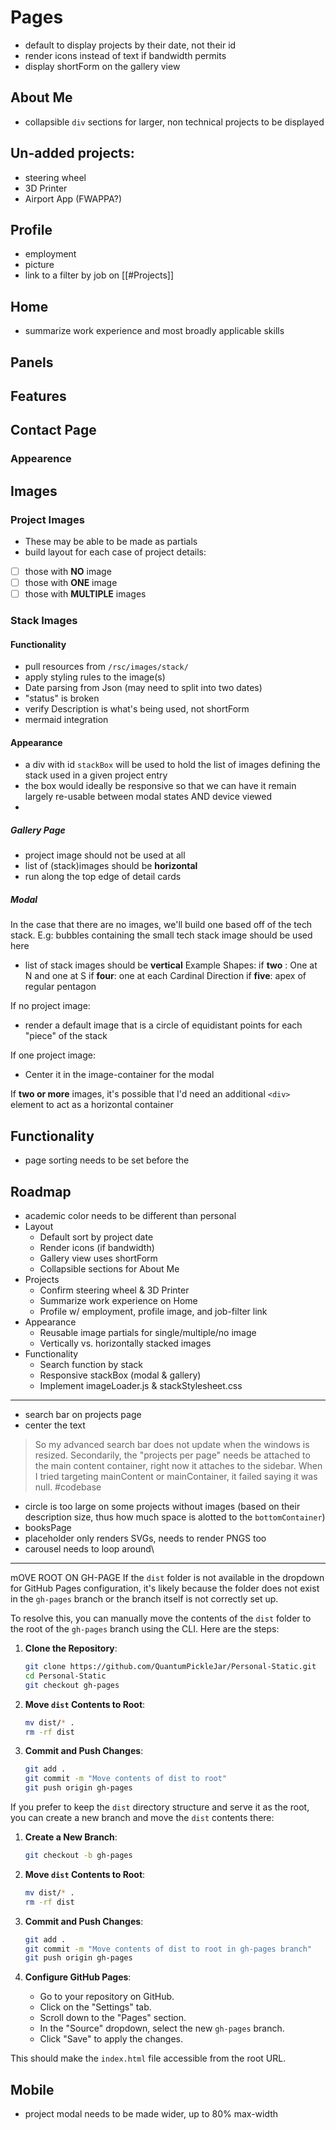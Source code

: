 # Pages
- default to display projects by their date, not their id
- render icons instead of text if bandwidth permits
- display shortForm on the gallery view

## About Me
- collapsible `div` sections for larger, non technical projects to be displayed

## Un-added projects:
- steering wheel
- 3D Printer
- Airport App (FWAPPA?)
## Profile
- employment
- picture
- link to a filter by job on [[#Projects]]

## Home

- summarize work experience and most broadly applicable skills

## Panels

## Features 

## Contact Page

### Appearence 
## Images

### Project Images
- These may be able to be made as partials 
- build layout for each case of project details: 
- [ ] those with **NO** image
- [ ] those with **ONE** image
- [ ] those with **MULTIPLE** images

### Stack Images
#### Functionality

- pull resources from `/rsc/images/stack/`
- apply styling rules to the image(s) 
- Date parsing from Json (may need to split into two dates)
- "status" is broken
- verify Description is what's being used, not shortForm
- mermaid integration

#### Appearance 

- a div with id `stackBox` will be used to hold the list of images defining the stack used in a given project entry
- the box would ideally be responsive so that we can have it remain largely re-usable between modal states AND device viewed
- 
##### Gallery Page
- project image should not be used at all
- list of (stack)images should be **horizontal**
- run along the top edge of detail cards

##### Modal

In the case that there are no images, we'll build one based off of the tech stack.  E.g:
bubbles containing the small tech stack image should be used here
- list of stack images should be **vertical**
Example Shapes:
if **two** : One at N and one at S
if **four**: one at each Cardinal Direction
if **five**: apex of regular pentagon 

If no project image:
- render a default image that is a circle of equidistant points for each "piece" of the stack

If one project image: 
- Center it in the image-container for the modal

If **two or more** images, it's possible that I'd need an additional `<div>` element to act as a horizontal container

## Functionality
- page sorting needs to be set before the 

## Roadmap
- academic color needs to be different than personal
- Layout
  - Default sort by project date
  - Render icons (if bandwidth)
  - Gallery view uses shortForm
  - Collapsible sections for About Me
- Projects
  - Confirm steering wheel & 3D Printer
  - Summarize work experience on Home
  - Profile w/ employment, profile image, and job-filter link
- Appearance
  - Reusable image partials for single/multiple/no image
  - Vertically vs. horizontally stacked images
- Functionality
  - Search function by stack
  - Responsive stackBox (modal & gallery)
  - Implement imageLoader.js & stackStylesheet.css

----

- search bar on projects page
- center the text

> So my advanced search bar does not update when the windows is resized. Secondarily, the "projects per page" needs be attached to the main content container, right now it attaches to the sidebar. When I tried targeting mainContent or mainContainer, it failed saying it was null. #codebase

- circle is too large on some projects without images (based on their description size, thus how much space is alotted to the `bottomContainer`)
- booksPage
- placeholder only renders SVGs, needs to render PNGS too
- carousel needs to loop around\



----
mOVE ROOT ON GH-PAGE
If the `dist` folder is not available in the dropdown for GitHub Pages configuration, it's likely because the folder does not exist in the `gh-pages` branch or the branch itself is not correctly set up.

To resolve this, you can manually move the contents of the `dist` folder to the root of the `gh-pages` branch using the CLI. Here are the steps:

1. **Clone the Repository**:
   ```sh
   git clone https://github.com/QuantumPickleJar/Personal-Static.git
   cd Personal-Static
   git checkout gh-pages
   ```

2. **Move `dist` Contents to Root**:
   ```sh
   mv dist/* .
   rm -rf dist
   ```

3. **Commit and Push Changes**:
   ```sh
   git add .
   git commit -m "Move contents of dist to root"
   git push origin gh-pages
   ```

If you prefer to keep the `dist` directory structure and serve it as the root, you can create a new branch and move the `dist` contents there:

1. **Create a New Branch**:
   ```sh
   git checkout -b gh-pages
   ```

2. **Move `dist` Contents to Root**:
   ```sh
   mv dist/* .
   rm -rf dist
   ```

3. **Commit and Push Changes**:
   ```sh
   git add .
   git commit -m "Move contents of dist to root in gh-pages branch"
   git push origin gh-pages
   ```

4. **Configure GitHub Pages**:
   - Go to your repository on GitHub.
   - Click on the "Settings" tab.
   - Scroll down to the "Pages" section.
   - In the "Source" dropdown, select the new `gh-pages` branch.
   - Click "Save" to apply the changes.

This should make the `index.html` file accessible from the root URL.



## Mobile
- project modal needs to be made wider, up to 80% max-width

